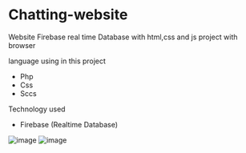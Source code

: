 # Chatting-website
Website Firebase real time Database with html,css and js project with browser 


language using in this project

* Php 
* Css 
* Sccs

Technology used 

* Firebase (Realtime Database) 

![image](https://user-images.githubusercontent.com/45158663/147541648-2881a746-e3ae-4c19-b9ff-737ae77241d7.png)
![image](https://user-images.githubusercontent.com/45158663/147542111-29c0f6c5-b326-407e-b510-36d3fff147ef.png)

